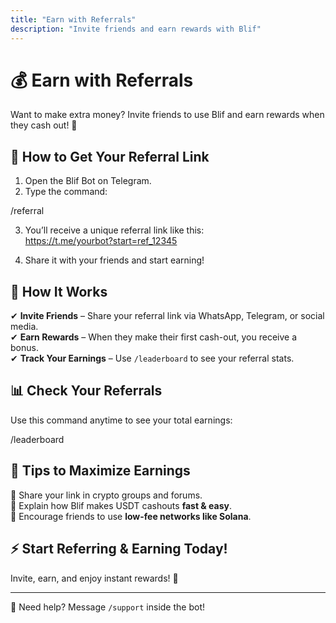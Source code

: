 ```yaml
---
title: "Earn with Referrals"
description: "Invite friends and earn rewards with Blif"
---
```


# 💰 Earn with Referrals  

Want to make extra money? Invite friends to use Blif and earn rewards when they cash out! 🚀  

## 🔗 How to Get Your Referral Link  

1. Open the Blif Bot on Telegram.  
2. Type the command:  

/referral


3. You’ll receive a unique referral link like this:  
https://t.me/yourbot?start=ref_12345

4. Share it with your friends and start earning!  

## 🎯 How It Works  

✔ **Invite Friends** – Share your referral link via WhatsApp, Telegram, or social media.  
✔ **Earn Rewards** – When they make their first cash-out, you receive a bonus.  
✔ **Track Your Earnings** – Use `/leaderboard` to see your referral stats.  

## 📊 Check Your Referrals  

Use this command anytime to see your total earnings:  

/leaderboard


## 🚀 Tips to Maximize Earnings  

🔹 Share your link in crypto groups and forums.  
🔹 Explain how Blif makes USDT cashouts **fast & easy**.  
🔹 Encourage friends to use **low-fee networks like Solana**.  

## ⚡ Start Referring & Earning Today!  

Invite, earn, and enjoy instant rewards! 💸  

---

📩 Need help? Message `/support` inside the bot!

